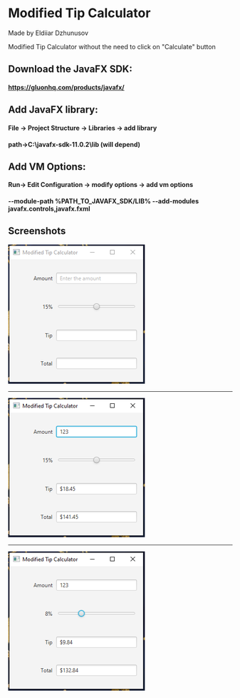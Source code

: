 # Modified Tip Calculator
Made by Eldiiar Dzhunusov

Modified Tip Calculator without the need to click on "Calculate" button

## Download the JavaFX SDK:
#### https://gluonhq.com/products/javafx/

## Add JavaFX library:

#### File -> Project Structure -> Libraries -> add library 
#### path->C:\javafx-sdk-11.0.2\lib (will depend)

## Add VM Options:
#### Run-> Edit Configuration -> modify options -> add vm options
#### --module-path %PATH_TO_JAVAFX_SDK/LIB% --add-modules javafx.controls,javafx.fxml 


## Screenshots
![](img1.png)

---

![](img2.png)

---

![](img3.png)
